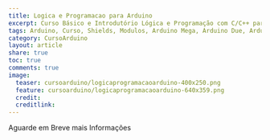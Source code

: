 ```yaml
---
title: Logica e Programacao para Arduino
excerpt: Curso Básico e Introdutório Lógica e Programação com C/C++ para Arduino
tags: Arduino, Curso, Shields, Modulos, Arduino Mega, Arduino Due, Arduino Uno, Lógica, Programação, FIFO, Algoritimos, Estruturas de Dados, Assembly, AVR, ATMega, ATTiny, ARM
category: CursoArduino
layout: article
share: true
toc: true
comments: true
image:
  teaser: cursoarduino/logicaprogramacaoarduino-400x250.png
  feature: cursoarduino/logicaprogramacaoarduino-640x359.png
  credit: 
  creditlink: 
---
```

Aguarde em Breve mais Informações
